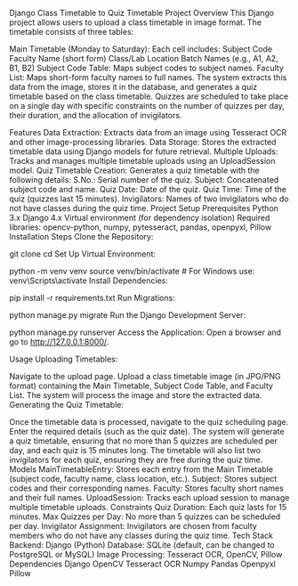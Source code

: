 Django Class Timetable to Quiz Timetable Project
Overview
This Django project allows users to upload a class timetable in image format. The timetable consists of three tables:

Main Timetable (Monday to Saturday): Each cell includes:
Subject Code
Faculty Name (short form)
Class/Lab Location
Batch Names (e.g., A1, A2, B1, B2)
Subject Code Table: Maps subject codes to subject names.
Faculty List: Maps short-form faculty names to full names.
The system extracts this data from the image, stores it in the database, and generates a quiz timetable based on the class timetable. Quizzes are scheduled to take place on a single day with specific constraints on the number of quizzes per day, their duration, and the allocation of invigilators.

Features
Data Extraction: Extracts data from an image using Tesseract OCR and other image-processing libraries.
Data Storage: Stores the extracted timetable data using Django models for future retrieval.
Multiple Uploads: Tracks and manages multiple timetable uploads using an UploadSession model.
Quiz Timetable Creation: Generates a quiz timetable with the following details:
S.No.: Serial number of the quiz.
Subject: Concatenated subject code and name.
Quiz Date: Date of the quiz.
Quiz Time: Time of the quiz (quizzes last 15 minutes).
Invigilators: Names of two invigilators who do not have classes during the quiz time.
Project Setup
Prerequisites
Python 3.x
Django 4.x
Virtual environment (for dependency isolation)
Required libraries: opencv-python, numpy, pytesseract, pandas, openpyxl, Pillow
Installation Steps
Clone the Repository:


git clone <repository-url>
cd <project-folder>
Set Up Virtual Environment:


python -m venv venv
source venv/bin/activate  # For Windows use: venv\Scripts\activate
Install Dependencies:


pip install -r requirements.txt
Run Migrations:


python manage.py migrate
Run the Django Development Server:


python manage.py runserver
Access the Application: Open a browser and go to http://127.0.0.1:8000/.

Usage
Uploading Timetables:

Navigate to the upload page.
Upload a class timetable image (in JPG/PNG format) containing the Main Timetable, Subject Code Table, and Faculty List.
The system will process the image and store the extracted data.
Generating the Quiz Timetable:

Once the timetable data is processed, navigate to the quiz scheduling page.
Enter the required details (such as the quiz date).
The system will generate a quiz timetable, ensuring that no more than 5 quizzes are scheduled per day, and each quiz is 15 minutes long.
The timetable will also list two invigilators for each quiz, ensuring they are free during the quiz time.
Models
MainTimetableEntry: Stores each entry from the Main Timetable (subject code, faculty name, class location, etc.).
Subject: Stores subject codes and their corresponding names.
Faculty: Stores faculty short names and their full names.
UploadSession: Tracks each upload session to manage multiple timetable uploads.
Constraints
Quiz Duration: Each quiz lasts for 15 minutes.
Max Quizzes per Day: No more than 5 quizzes can be scheduled per day.
Invigilator Assignment: Invigilators are chosen from faculty members who do not have any classes during the quiz time.
Tech Stack
Backend: Django (Python)
Database: SQLite (default, can be changed to PostgreSQL or MySQL)
Image Processing: Tesseract OCR, OpenCV, Pillow
Dependencies
Django
OpenCV
Tesseract OCR
Numpy
Pandas
Openpyxl
Pillow
